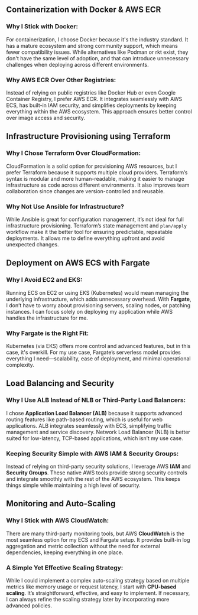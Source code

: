 ## Containerization with Docker & AWS ECR

### Why I Stick with Docker:
For containerization, I choose Docker because it's the industry standard. It has a mature ecosystem and strong community support, which means fewer compatibility issues. While alternatives like Podman or rkt exist, they don't have the same level of adoption, and that can introduce unnecessary challenges when deploying across different environments.

### Why AWS ECR Over Other Registries:
Instead of relying on public registries like Docker Hub or even Google Container Registry, I prefer AWS ECR. It integrates seamlessly with AWS ECS, has built-in IAM security, and simplifies deployments by keeping everything within the AWS ecosystem. This approach ensures better control over image access and security.

## Infrastructure Provisioning using Terraform

### Why I Chose Terraform Over CloudFormation:
CloudFormation is a solid option for provisioning AWS resources, but I prefer Terraform because it supports multiple cloud providers. Terraform’s syntax is modular and more human-readable, making it easier to manage infrastructure as code across different environments. It also improves team collaboration since changes are version-controlled and reusable.

### Why Not Use Ansible for Infrastructure?
While Ansible is great for configuration management, it’s not ideal for full infrastructure provisioning. Terraform’s state management and `plan/apply` workflow make it the better tool for ensuring predictable, repeatable deployments. It allows me to define everything upfront and avoid unexpected changes.

## Deployment on AWS ECS with Fargate

### Why I Avoid EC2 and EKS:
Running ECS on EC2 or using EKS (Kubernetes) would mean managing the underlying infrastructure, which adds unnecessary overhead. With **Fargate**, I don’t have to worry about provisioning servers, scaling nodes, or patching instances. I can focus solely on deploying my application while AWS handles the infrastructure for me.

### Why Fargate is the Right Fit:
Kubernetes (via EKS) offers more control and advanced features, but in this case, it's overkill. For my use case, Fargate’s serverless model provides everything I need—scalability, ease of deployment, and minimal operational complexity.

## Load Balancing and Security

### Why I Use ALB Instead of NLB or Third-Party Load Balancers:
I chose **Application Load Balancer (ALB)** because it supports advanced routing features like path-based routing, which is useful for web applications. ALB integrates seamlessly with ECS, simplifying traffic management and service discovery. Network Load Balancer (NLB) is better suited for low-latency, TCP-based applications, which isn’t my use case.

### Keeping Security Simple with AWS IAM & Security Groups:
Instead of relying on third-party security solutions, I leverage AWS **IAM** and **Security Groups**. These native AWS tools provide strong security controls and integrate smoothly with the rest of the AWS ecosystem. This keeps things simple while maintaining a high level of security.

## Monitoring and Auto-Scaling

### Why I Stick with AWS CloudWatch:
There are many third-party monitoring tools, but AWS **CloudWatch** is the most seamless option for my ECS and Fargate setup. It provides built-in log aggregation and metric collection without the need for external dependencies, keeping everything in one place.

### A Simple Yet Effective Scaling Strategy:
While I could implement a complex auto-scaling strategy based on multiple metrics like memory usage or request latency, I start with **CPU-based scaling**. It’s straightforward, effective, and easy to implement. If necessary, I can always refine the scaling strategy later by incorporating more advanced policies.
